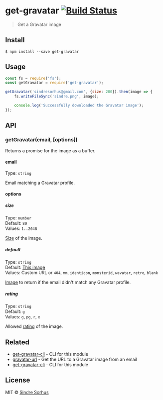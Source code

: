 # get-gravatar [![Build Status](https://travis-ci.org/sindresorhus/get-gravatar.svg?branch=master)](https://travis-ci.org/sindresorhus/get-gravatar)

> Get a Gravatar image


## Install

```
$ npm install --save get-gravatar
```


## Usage

```js
const fs = require('fs');
const getGravatar = require('get-gravatar');

getGravatar('sindresorhus@gmail.com', {size: 200}).then(image => {
	fs.writeFileSync('sindre.png', image);

	console.log('Successfully downloaded the Gravatar image');
});
```


## API

### getGravatar(email, [options])

Returns a promise for the image as a buffer.

#### email

Type: `string`

Email matching a Gravatar profile.

#### options

##### size

Type: `number`<br>
Default: `80`<br>
Values: `1..2048`

[Size](https://en.gravatar.com/site/implement/images/#size) of the image.

##### default

Type: `string`<br>
Default: [This image](http://www.gravatar.com/avatar/00000000000000000000000000000000)<br>
Values: Custom URL or `404`, `mm`, `identicon`, `monsterid`, `wavatar`, `retro`, `blank`

[Image](https://en.gravatar.com/site/implement/images/#default-image) to return if the email didn't match any Gravatar profile.

##### rating

Type: `string`<br>
Default: `g`<br>
Values: `g`, `pg`, `r`, `x`

Allowed [rating](https://en.gravatar.com/site/implement/images/#rating) of the image.


## Related

- [get-gravatar-cli](https://github.com/SamVerschueren/get-gravatar-cli) - CLI for this module
- [gravatar-url](https://github.com/sindresorhus/gravatar-url) - Get the URL to a Gravatar image from an email
- [get-gravatar-cli](https://github.com/SamVerschueren/get-gravatar-cli) - CLI for this module

## License

MIT © [Sindre Sorhus](https://sindresorhus.com)
